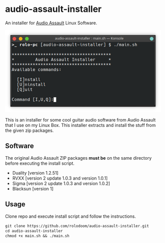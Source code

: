 # audio-assault-installer
An installer for [Audio Assault](https://audio-assault.com/) Linux Software.

![Screenshot](screenshot.png "Screenshot")

This is an installer for some cool guitar audio software from Audio Assault that I use on my Linux Box. This installer extracts and install the stuff from the given zip packages.

## Software
The original Audio Assault ZIP packages **must be** on the same directory before executing the install script.

* Duality [version 1.2.51]
* RVXX [version 2 update 1.0.3 and version 1.0.1]
* Sigma [version 2 update 1.0.3 and version 1.0.2]
* Blacksun [version 1]


## Usage
Clone repo and execute install script and follow the instructions.

    git clone https://github.com/rolodoom/audio-assault-installer.git
    cd audio-assault-installer
    chmod +x main.sh && ./main.sh
